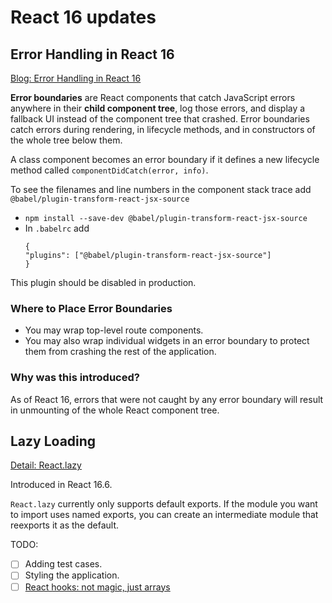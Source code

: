 # React 16 updates

## Error Handling in React 16

[Blog: Error Handling in React 16](https://reactjs.org/blog/2017/07/26/error-handling-in-react-16.html)

**Error boundaries** are React components that catch JavaScript errors anywhere in their **child component tree**, log those errors, and display a fallback UI instead of the component tree that crashed. Error boundaries catch errors during rendering, in lifecycle methods, and in constructors of the whole tree below them.

A class component becomes an error boundary if it defines a new lifecycle method called `componentDidCatch(error, info)`.

To see the filenames and line numbers in the component stack trace add `@babel/plugin-transform-react-jsx-source`

- `npm install --save-dev @babel/plugin-transform-react-jsx-source`
- In `.babelrc` add
    ```babelrc
    {
    "plugins": ["@babel/plugin-transform-react-jsx-source"]
    }
    ```
This plugin should be disabled in production.

### Where to Place Error Boundaries
- You may wrap top-level route components.
- You may also wrap individual widgets in an error boundary to protect them from crashing the rest of the application.

### Why was this introduced?

As of React 16, errors that were not caught by any error boundary will result in unmounting of the whole React component tree.

## Lazy Loading

[Detail: React.lazy](https://reactjs.org/docs/code-splitting.html#reactlazy)

Introduced in React 16.6.

`React.lazy` currently only supports default exports. If the module you want to import uses named exports, you can create an intermediate module that reexports it as the default.

TODO:

- [ ] Adding test cases.
- [ ] Styling the application.
- [ ] [React hooks: not magic, just arrays](https://medium.com/@ryardley/react-hooks-not-magic-just-arrays-cd4f1857236e)